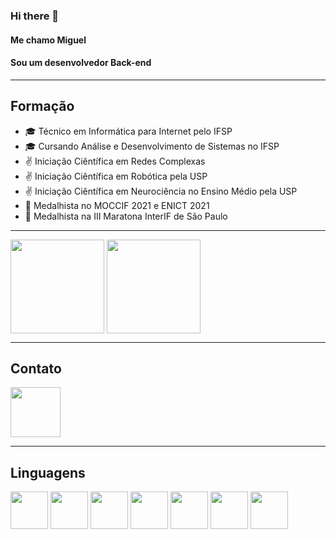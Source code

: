 ### Hi there 👋
#### Me chamo Miguel
#### Sou um desenvolvedor Back-end

----
## Formação

- 🎓 Técnico em Informática para Internet pelo IFSP
- 🎓 Cursando Análise e Desenvolvimento de Sistemas no IFSP
- ✌ Iniciação Ciêntífica em Redes Complexas
- ✌ Iniciação Ciêntífica em Robótica pela USP
- ✌ Iniciação Ciêntífica em Neurociência no Ensino Médio pela USP
- 🥇 Medalhista no MOCCIF 2021 e ENICT 2021
- 🥈 Medalhista na III Maratona InterIF de São Paulo

----
<div>
    <img src="https://github-readme-stats.vercel.app/api?username=Miguel-Silva-Alves&show_icons=true&theme=radical" height="150em" align="center" />
    <img src="https://github-readme-stats.vercel.app/api/top-langs/?username=Miguel-Silva-Alves&layout=compact" height="150em" align="center" />
</div>

----
## Contato
<a href="https://www.linkedin.com/in/miguel-alves-746690225">
    <img src="https://cdn.jsdelivr.net/gh/devicons/devicon/icons/linkedin/linkedin-original-wordmark.svg" aligned="center" height="80" width="80"  />
</a>

          

----
## Linguagens

<div>
    <img src="https://cdn.jsdelivr.net/gh/devicons/devicon/icons/python/python-original.svg" align="center" heigth="50" width="60">
    <img src="https://cdn.jsdelivr.net/gh/devicons/devicon/icons/java/java-original.svg" align="center" heigth="50" width="60">
    <img src="https://cdn.jsdelivr.net/gh/devicons/devicon/icons/html5/html5-original-wordmark.svg" align="center" heigth="50" width="60">
    <img src="https://cdn.jsdelivr.net/gh/devicons/devicon/icons/css3/css3-original-wordmark.svg" align="center" heigth="50" width="60">
    <img src="https://cdn.jsdelivr.net/gh/devicons/devicon/icons/docker/docker-original-wordmark.svg" align="center" heigth="50" width="60">
    <img src="https://cdn.jsdelivr.net/gh/devicons/devicon/icons/django/django-plain-wordmark.svg" align="center" heigth="50" width="60">
    <img src="https://cdn.jsdelivr.net/gh/devicons/devicon/icons/android/android-plain-wordmark.svg" align="center" heigth="50" width="60">
</div>

<!--
**Miguel-Silva-Alves/Miguel-Silva-Alves** is a ✨ _special_ ✨ repository because its `README.md` (this file) appears on your GitHub profile.

Here are some ideas to get you started:

- 🔭 I’m currently working on ...
- 🌱 I’m currently learning ...
- 👯 I’m looking to collaborate on ...
- 🤔 I’m looking for help with ...
- 💬 Ask me about ...
- 📫 How to reach me: ...
- 😄 Pronouns: ...
- ⚡ Fun fact: ...
-->
